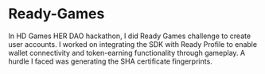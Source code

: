# Ready-Games
In HD Games HER DAO hackathon, I did Ready Games challenge to create user accounts. I worked on integrating the SDK with Ready Profile to enable wallet connectivity and token-earning functionality through gameplay. A hurdle I faced was generating the SHA certificate fingerprints.

